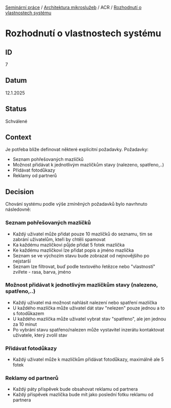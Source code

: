 [Seminární práce](../../../README.md) / [Architektura mikroslužeb](../../README.md) / ACR / [Rozhodnutí o vlastnostech systému](README.md)

# Rozhodnutí o vlastnostech systému

## ID
7

## Datum
12.1.2025

## Status
Schválené

## Context
Je potřeba blíže definovat některé explicitní požadavky.
Požadavky:
- Seznam pohřešovaných mazlíčků
- Možnost přidávat k jednotlivým mazlíčkům stavy (nalezeno, spatřeno,..)
- Přidávat fotodůkazy
- Reklamy od partnerů

## Decision
Chování systému podle výše zmíněných požadavků bylo navrhnuto následovně:

### Seznam pohřešovaných mazlíčků
- Každý uživatel může přidat pouze 10 mazlíčků do seznamu, tím se zabrání uživatelům, kteři by chtěli spamovat
- Ka každému mazlíčkovi půjde přidat 5 fotek mazlíčka
- Ke každému mazlíčkovi lze přidat popis a jméno mazlíčka
- Seznam se ve výchozím stavu bude zobrazat od nejnovějšího po nejstarší
- Seznam lze filtrovat, buď podle textového řetězce nebo "vlastností" zvířete - rasa, barva, jméno

### Možnost přidávat k jednotlivým mazlíčkům stavy (nalezeno, spatřeno,..)
- Každý uživatel má možnost nahlásit nalezení nebo spatření mazlíčka
- U každého mazlíčka může uživatel dát stav "nelezen" pouze jednou a to s fotodůkazem
- U každého mazlíčka může uživatel vybrat stav "spatřeno", ale jen jednou za 10 minut
- Po vybrání stavu spatřeno/nalezen může vystavitel inzerátu kontaktovat uživatele, který zvolil stav

### Přidávat fotodůkazy
- Každý uživatel může k mazlíčkům přidávat fotodůkazy, maximálně ale 5 fotek

### Reklamy od partnerů
- Každý páty příspěvek bude obsahovat reklamu od partnera
- Každý příspěvek mazlíčka bude mít jako poslední fotku reklamu od partnera
